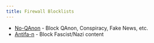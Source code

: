 ```yaml
---
title: Firewall Blocklists
---
```


* [No-QAnon](https://github.com/rimu/no-qanon) - Block QAnon, Conspiracy, Fake
  News, etc.
* [Antifa-n](https://github.com/antifa-n/pihole) - Block Fascist/Nazi content
